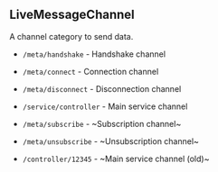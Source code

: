 ## LiveMessageChannel
A channel category to send data.

- `/meta/handshake` - Handshake channel

- `/meta/connect` - Connection channel

- `/meta/disconnect` - Disconnection channel

- `/service/controller` - Main service channel

- `/meta/subscribe` - ~Subscription channel~

- `/meta/unsubscribe` - ~Unsubscription channel~

- `/controller/12345` - ~Main service channel (old)~
